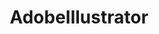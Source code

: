 ---
title: AdobeIllustrator
crosslinks:
- mapmaking
- xkcd
- low_poly
- Affinity
- picrequests
- doodles
- logodesign
- graphic_design
- AfterEffects
- Art
- Inkscape
- forhire
- redditgetsdrawn
- VaporwaveArt
- SCREENPRINTING
- modnews
- ArcherFX
- learnjavascript
- design_critiques
---